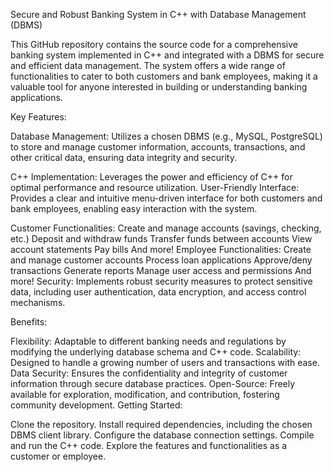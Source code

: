 Secure and Robust Banking System in C++ with Database Management (DBMS)

This GitHub repository contains the source code for a comprehensive banking system implemented in C++ and integrated with a DBMS for secure and efficient data management. The system offers a wide range of functionalities to cater to both customers and bank employees, making it a valuable tool for anyone interested in building or understanding banking applications.

Key Features:

Database Management: Utilizes a chosen DBMS (e.g., MySQL, PostgreSQL) to store and manage customer information, accounts, transactions, and other critical data, ensuring data integrity and security.

C++ Implementation: Leverages the power and efficiency of C++ for optimal performance and resource utilization.
User-Friendly Interface: Provides a clear and intuitive menu-driven interface for both customers and bank employees, enabling easy interaction with the system.

Customer Functionalities:
Create and manage accounts (savings, checking, etc.)
Deposit and withdraw funds
Transfer funds between accounts
View account statements
Pay bills
And more!
Employee Functionalities:
Create and manage customer accounts
Process loan applications
Approve/deny transactions
Generate reports
Manage user access and permissions
And more!
Security: Implements robust security measures to protect sensitive data, including user authentication, data encryption, and access control mechanisms.

Benefits:

Flexibility: Adaptable to different banking needs and regulations by modifying the underlying database schema and C++ code.
Scalability: Designed to handle a growing number of users and transactions with ease.
Data Security: Ensures the confidentiality and integrity of customer information through secure database practices.
Open-Source: Freely available for exploration, modification, and contribution, fostering community development.
Getting Started:

Clone the repository.
Install required dependencies, including the chosen DBMS client library.
Configure the database connection settings.
Compile and run the C++ code.
Explore the features and functionalities as a customer or employee.
